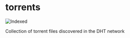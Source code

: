 torrents 
========
![Indexed](https://img.shields.io/badge/indexed-188798-blue)

Collection of torrent files discovered in the DHT network
